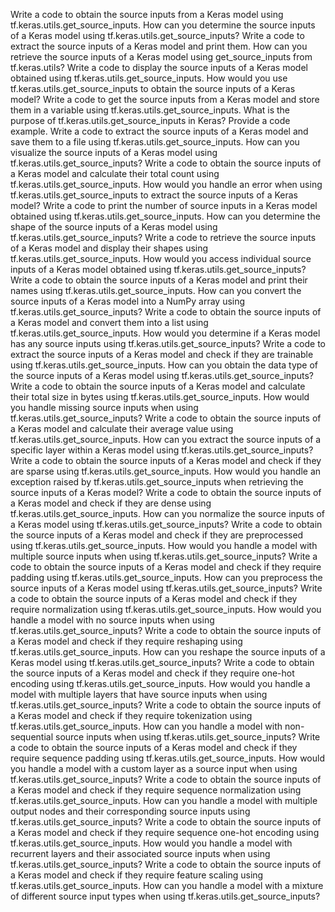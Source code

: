 Write a code to obtain the source inputs from a Keras model using tf.keras.utils.get_source_inputs.
How can you determine the source inputs of a Keras model using tf.keras.utils.get_source_inputs?
Write a code to extract the source inputs of a Keras model and print them.
How can you retrieve the source inputs of a Keras model using get_source_inputs from tf.keras.utils?
Write a code to display the source inputs of a Keras model obtained using tf.keras.utils.get_source_inputs.
How would you use tf.keras.utils.get_source_inputs to obtain the source inputs of a Keras model?
Write a code to get the source inputs from a Keras model and store them in a variable using tf.keras.utils.get_source_inputs.
What is the purpose of tf.keras.utils.get_source_inputs in Keras? Provide a code example.
Write a code to extract the source inputs of a Keras model and save them to a file using tf.keras.utils.get_source_inputs.
How can you visualize the source inputs of a Keras model using tf.keras.utils.get_source_inputs?
Write a code to obtain the source inputs of a Keras model and calculate their total count using tf.keras.utils.get_source_inputs.
How would you handle an error when using tf.keras.utils.get_source_inputs to extract the source inputs of a Keras model?
Write a code to print the number of source inputs in a Keras model obtained using tf.keras.utils.get_source_inputs.
How can you determine the shape of the source inputs of a Keras model using tf.keras.utils.get_source_inputs?
Write a code to retrieve the source inputs of a Keras model and display their shapes using tf.keras.utils.get_source_inputs.
How would you access individual source inputs of a Keras model obtained using tf.keras.utils.get_source_inputs?
Write a code to obtain the source inputs of a Keras model and print their names using tf.keras.utils.get_source_inputs.
How can you convert the source inputs of a Keras model into a NumPy array using tf.keras.utils.get_source_inputs?
Write a code to obtain the source inputs of a Keras model and convert them into a list using tf.keras.utils.get_source_inputs.
How would you determine if a Keras model has any source inputs using tf.keras.utils.get_source_inputs?
Write a code to extract the source inputs of a Keras model and check if they are trainable using tf.keras.utils.get_source_inputs.
How can you obtain the data type of the source inputs of a Keras model using tf.keras.utils.get_source_inputs?
Write a code to obtain the source inputs of a Keras model and calculate their total size in bytes using tf.keras.utils.get_source_inputs.
How would you handle missing source inputs when using tf.keras.utils.get_source_inputs?
Write a code to obtain the source inputs of a Keras model and calculate their average value using tf.keras.utils.get_source_inputs.
How can you extract the source inputs of a specific layer within a Keras model using tf.keras.utils.get_source_inputs?
Write a code to obtain the source inputs of a Keras model and check if they are sparse using tf.keras.utils.get_source_inputs.
How would you handle an exception raised by tf.keras.utils.get_source_inputs when retrieving the source inputs of a Keras model?
Write a code to obtain the source inputs of a Keras model and check if they are dense using tf.keras.utils.get_source_inputs.
How can you normalize the source inputs of a Keras model using tf.keras.utils.get_source_inputs?
Write a code to obtain the source inputs of a Keras model and check if they are preprocessed using tf.keras.utils.get_source_inputs.
How would you handle a model with multiple source inputs when using tf.keras.utils.get_source_inputs?
Write a code to obtain the source inputs of a Keras model and check if they require padding using tf.keras.utils.get_source_inputs.
How can you preprocess the source inputs of a Keras model using tf.keras.utils.get_source_inputs?
Write a code to obtain the source inputs of a Keras model and check if they require normalization using tf.keras.utils.get_source_inputs.
How would you handle a model with no source inputs when using tf.keras.utils.get_source_inputs?
Write a code to obtain the source inputs of a Keras model and check if they require reshaping using tf.keras.utils.get_source_inputs.
How can you reshape the source inputs of a Keras model using tf.keras.utils.get_source_inputs?
Write a code to obtain the source inputs of a Keras model and check if they require one-hot encoding using tf.keras.utils.get_source_inputs.
How would you handle a model with multiple layers that have source inputs when using tf.keras.utils.get_source_inputs?
Write a code to obtain the source inputs of a Keras model and check if they require tokenization using tf.keras.utils.get_source_inputs.
How can you handle a model with non-sequential source inputs when using tf.keras.utils.get_source_inputs?
Write a code to obtain the source inputs of a Keras model and check if they require sequence padding using tf.keras.utils.get_source_inputs.
How would you handle a model with a custom layer as a source input when using tf.keras.utils.get_source_inputs?
Write a code to obtain the source inputs of a Keras model and check if they require sequence normalization using tf.keras.utils.get_source_inputs.
How can you handle a model with multiple output nodes and their corresponding source inputs using tf.keras.utils.get_source_inputs?
Write a code to obtain the source inputs of a Keras model and check if they require sequence one-hot encoding using tf.keras.utils.get_source_inputs.
How would you handle a model with recurrent layers and their associated source inputs when using tf.keras.utils.get_source_inputs?
Write a code to obtain the source inputs of a Keras model and check if they require feature scaling using tf.keras.utils.get_source_inputs.
How can you handle a model with a mixture of different source input types when using tf.keras.utils.get_source_inputs?